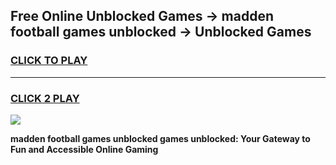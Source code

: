 
## Free Online Unblocked Games → madden football games unblocked → Unblocked Games
<h3>
<a href="https://premium.freeplayer.one?title=madden_football_games_unblocked&ref=21F">CLICK TO PLAY</a></h3>
<hr>

<h3>
<a href="https://premium.freeplayer.one?title=madden_football_games_unblocked&ref=21F">CLICK 2 PLAY</a>
  
</h3>

<a href="https://premium.freeplayer.one?title=madden_football_games_unblocked&ref=21F/"><img src="https://clearcache.store/games.png"></a>


**madden football games unblocked games unblocked: Your Gateway to Fun and Accessible Online Gaming**
